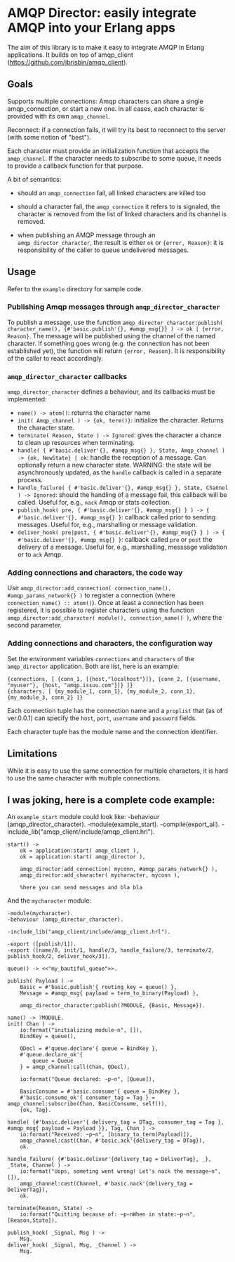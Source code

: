 # AMQP Director: easily integrate AMQP into your Erlang apps

The aim of this library is to make it easy to integrate AMQP in Erlang applications.
It builds on top of amqp_client (https://github.com/jbrisbin/amqp_client).

## Goals

Supports multiple connections: Amqp characters can share a single amqp_connection, or start a new one.
In all cases, each character is provided with its own `amqp_channel`.

Reconnect: if a connection fails, it will try its best to reconnect to the server
(with some notion of "best").

Each character must provide an initialization function that accepts the `amqp_channel`.
If the character needs to subscribe to some queue, it needs to provide a callback function
for that purpose.

A bit of semantics:
 - should an `amqp_connection` fail, all linked characters are killed too
 - should a character fail, the `amqp_connection` it refers to is signaled,
   the character is removed from the list of linked characters
   and its channel is removed.

 - when publishing an AMQP message through an `amqp_director_character`,
   the result is either `ok` or `{error, Reason}`: it is responsibility
   of the caller to queue undelivered messages.

## Usage

Refer to the `example` directory for sample code.

### Publishing Amqp messages through `amqp_director_character`

To publish a message, use the function `amqp_director_character:publish( character_name(), {#'basic.publish'{}, #amqp_msg{}} ) -> ok | {error, Reason}`. The message will be published using the channel of the named character.
If something goes wrong (e.g. the connection has not been established yet), the function will return `{error, Reason}`.
It is responsibility of the caller to react accordingly.

### `amqp_director_character` callbacks

`amqp_director_character` defines a behaviour, and its callbacks must be implemented:

 - `name() -> atom()`: returns the character name
 - `init( Amqp_channel ) -> {ok, term()}`: initialize the character. Returns the character state.
 - `terminate( Reason, State ) -> Ignored`: gives the character a chance to clean up resources when terminating.
 - `handle( { #'basic.deliver'{}, #amqp_msg{} }, State, Amqp_channel ) -> {ok, NewState} | ok`: handle the
   reception of a message. Can optionally return a new character state. WARNING: the state will be asynchronously
   updated, as the `handle` callback is called in a separate process.
 - `handle_failure( { #'basic.deliver'{}, #amqp_msg{} }, State, Channel ) -> Ignored`:
   should the handling of a message fail, this callback will be called. Useful for, e.g., `nack` Amqp or
   stats collection.
 - `publish_hook( pre, { #'basic.deliver'{}, #amqp_msg{} } ) -> { #'basic.deliver'{}, #amqp_msg{} }`:
   callback called prior to sending messages. Useful for, e.g., marshalling or message validation.
 - `deliver_hook( pre|post, { #'basic.deliver'{}, #amqp_msg{} } ) -> { #'basic.deliver'{}, #amqp_msg{} }`:
   callback called `pre` or `post` the delivery of a message.
   Useful for, e.g., marshalling, messsage validation or to `ack` Amqp.


### Adding connections and characters, the code way

Use `amqp_director:add_connection( connection_name(), #amqp_params_network{} )` to register a connection
(where `connection_name() :: atom()`).
Once at least a connection has been registered, it is possible to register characters using
the function `amqp_director:add_character( module(), connection_name() )`, where the second parameter.

### Adding connections and characters, the configuration way

Set the environment variables `connections` and `characters` of the `amqp_director` application.
Both are list, here is an example:

    {connections, [ {conn_1, [{host,"localhost"}]}, {conn_2, [{username, "myuser"}, {host, "amqp.issuu.com"}]} ]}
    {characters, [ {my_module_1, conn_1}, {my_module_2, conn_1}, {my_module_3, conn_2} ]}

Each connection tuple has the connection name and a `proplist` that (as of ver.0.0.1) can specify the `host`, `port`,
`username` and `password` fields.

Each character tuple has the module name and the connection identifier.

## Limitations

While it is easy to use the same connection for multiple characters, it is hard to use the same character with 
multiple connections.

## I was joking, here is a complete code example:

An `example_start` module could look like:
-behaviour (amqp_director_character).
    -module(example_start).
    -compile(export_all).
    -include_lib("amqp_client/include/amqp_client.hrl").

    start() ->
        ok = application:start( amqp_client ),
        ok = application:start( amqp_director ),

        amqp_director:add_connection( myconn, #amqp_params_network{} ),
        amqp_director:add_character( mycharacter, myconn ),

        %here you can send messages and bla bla

And the `mycharacter` module:

    -module(mycharacter).
    -behaviour (amqp_director_character).

    -include_lib("amqp_client/include/amqp_client.hrl").

    -export ([publish/1]).
    -export ([name/0, init/1, handle/3, handle_failure/3, terminate/2, publish_hook/2, deliver_hook/3]).

    queue() -> <<"my_bautiful_queue">>.

    publish( Payload ) ->
        Basic = #'basic.publish'{ routing_key = queue() },
        Message = #amqp_msg{ payload = term_to_binary(Payload) },

        amqp_director_character:publish(?MODULE, {Basic, Message}).

    name() -> ?MODULE.
    init( Chan ) ->
        io:format("initializing module~n", []),
        BindKey = queue(),

        QDecl = #'queue.declare'{ queue = BindKey },
        #'queue.declare_ok'{
            queue = Queue
        } = amqp_channel:call(Chan, QDecl),

        io:format("Queue declared: ~p~n", [Queue]),

        BasicConsume = #'basic.consume'{ queue = BindKey },
        #'basic.consume_ok'{ consumer_tag = Tag } = amqp_channel:subscribe(Chan, BasicConsume, self()),
        {ok, Tag}. 

    handle( {#'basic.deliver'{ delivery_tag = DTag, consumer_tag = Tag }, #amqp_msg{ payload = Payload }}, Tag, Chan ) ->
        io:format("Received: ~p~n", [binary_to_term(Payload)]),
        amqp_channel:cast(Chan, #'basic.ack'{delivery_tag = DTag}),
        ok.
    
    handle_failure( {#'basic.deliver'{delivery_tag = DeliverTag}, _}, _State, Channel ) ->
        io:format("Uops, someting went wrong! Let's nack the message~n", []),
        amqp_channel:cast(Channel, #'basic.nack'{delivery_tag = DeliverTag}),
        ok.

    terminate(Reason, State) ->
        io:format("Quitting because of: ~p~nWhen in state:~p~n", [Reason,State]).

    publish_hook( _Signal, Msg ) ->
        Msg.
    deliver_hook( _Signal, Msg, _Channel ) ->
        Msg.






